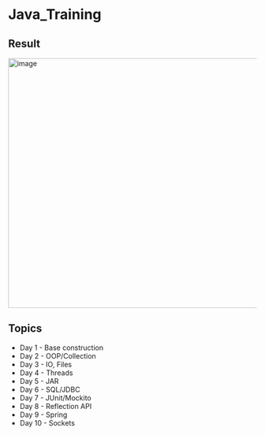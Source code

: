 # Java_Training

## Result

<img width="507" alt="image" src="https://github.com/DeeMMoon/Java_Training/assets/37477667/6c02fc15-4e4f-46c2-a900-85c68491e10d">

## Topics

 - Day 1 - Base construction
 - Day 2 - OOP/Collection
 - Day 3 - IO, Files
 - Day 4 - Threads
 - Day 5 - JAR
 - Day 6 - SQL/JDBC
 - Day 7 - JUnit/Mockito
 - Day 8 - Reflection API
 - Day 9 - Spring
 - Day 10 - Sockets
